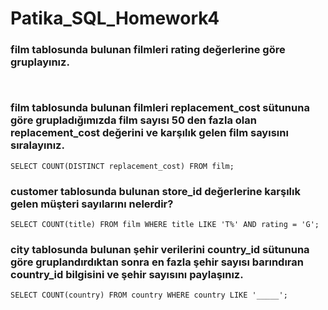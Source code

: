 # Patika_SQL_Homework4

### film tablosunda bulunan filmleri rating değerlerine göre gruplayınız.

```  ```

### film tablosunda bulunan filmleri replacement_cost sütununa göre grupladığımızda film sayısı 50 den fazla olan replacement_cost değerini ve karşılık gelen film sayısını sıralayınız.

``` SELECT COUNT(DISTINCT replacement_cost) FROM film; ```

### customer tablosunda bulunan store_id değerlerine karşılık gelen müşteri sayılarını nelerdir?

``` SELECT COUNT(title) FROM film WHERE title LIKE 'T%' AND rating = 'G'; ```

### city tablosunda bulunan şehir verilerini country_id sütununa göre gruplandırdıktan sonra en fazla şehir sayısı barındıran country_id bilgisini ve şehir sayısını paylaşınız.

``` SELECT COUNT(country) FROM country WHERE country LIKE '_____'; ```



